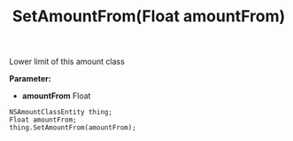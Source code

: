 ﻿---
uid: crmscript_ref_NSAmountClassEntity_SetAmountFrom
title: SetAmountFrom(Float amountFrom)
intellisense: NSAmountClassEntity.SetAmountFrom
keywords: NSAmountClassEntity, GetAmountFrom
so.topic: reference
---

Lower limit of this amount class

**Parameter:** 
 - **amountFrom** Float

```crmscript
NSAmountClassEntity thing;
Float amountFrom;
thing.SetAmountFrom(amountFrom);
```

